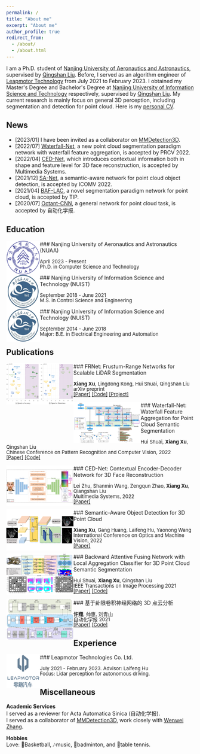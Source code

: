 ```yaml
---
permalink: /
title: "About me"
excerpt: "About me"
author_profile: true
redirect_from: 
  - /about/
  - /about.html
---
```


I am a Ph.D. student of [Nanjing University of Aeronautics and Astronautics](http://nuaa.edu.cn/), supervised by [Qingshan Liu](https://faculty.nuist.edu.cn/liuqingshan/zh_CN/index.htm). Before, I served as an algorithm engineer of [Leapmotor Technology](https://www.leapmotor.com/home) from July 2021 to February 2023. I obtained my Master's Degree and Bachelor's Degree at [Nanjing University of Information Science and Technology](https://www.nuist.edu.cn/main.htm) respectively, supervised by [Qingshan Liu](https://faculty.nuist.edu.cn/liuqingshan/zh_CN/index.htm). My current research is mainly focus on general 3D perception, including segmentation and detection for point cloud. Here is my [personal CV](../files/CV.pdf).

News
------------------------

- \[2023/01\] I have been invited as a collaborator on [MMDetection3D](https://github.com/open-mmlab/mmdetection3d).
- \[2022/07\] [Waterfall-Net](https://link.springer.com/chapter/10.1007/978-3-031-18913-5_3), a new point cloud segmentation paradigm network with waterfall feature aggregation, is accepted by PRCV 2022.
- \[2022/04\] [CED-Net](https://link.springer.com/article/10.1007/s00530-022-00938-2), which introduces contextual information both in shape and feature level for 3D face reconstruction, is accepted by Multimedia Systems.
- \[2021/12\] [SA-Net](https://www.spiedigitallibrary.org/conference-proceedings-of-spie/12173/1217318/Semantic-aware-object-detection-for-3D-point-cloud/10.1117/12.2634724.short?SSO=1), a semantic-aware network for point cloud object detection, is accepted by ICOMV 2022.
- \[2021/04\] [BAF-LAC](https://ieeexplore.ieee.org/abstract/document/9410334), a novel segmentation paradigm network for point cloud, is accepted by TIP.
- \[2020/07\] [Octant-CNN](http://www.aas.net.cn/article/doi/10.16383/j.aas.c200080), a general network for point cloud task, is accepted by 自动化学报.

Education
------------------------

<img style="float: left" src="../images/nuaa.jpeg" width="90" height="90">
### Nanjing University of Aeronautics and Astronautics (NUAA)
<p style="line-height:1.0">
  <font size="2">
    April 2023 - Present<br/>
    Ph.D. in Computer Science and Technology<br/>
  </font>
</p>

<img style="float: left" src="../images/nuist.jpg" width="90" height="90">
### Nanjing University of Information Science and Technology (NUIST)
<p style="line-height:1.0">
  <font size="2">
    September 2018 - June 2021<br/>
    M.S. in Control Science and Engineering<br/>
  </font>
</p>

<img style="float: left" src="../images/nuist.jpg" width="90" height="90">
### Nanjing University of Information Science and Technology (NUIST)
<p style="line-height:1.0">
  <font size="2">
    September 2014 - June 2018<br/>
    Major: B.E. in Electrical Engineering and Automation<br/>
  </font>
</p>

Publications
------------------------

<img style="float: left" src="../FRNet/teaser.png" width="180" height="110">
### FRNet: Frustum-Range Networks for Scalable LiDAR Segmentation
<p style="line-height:1.0">
  <font size="2">
    <strong>Xiang Xu</strong>, Lingdong Kong, Hui Shuai, Qingshan Liu<br/>
    arXiv preprint<br/>
    <a href="https://arxiv.org/abs/2312.04484">[Paper]</a> <a href="https://github.com/Xiangxu-0103/FRNet">[Code]</a> <a href="https://xiangxu-0103.github.io/FRNet">[Project]</a><br/>
  </font>
</p>

<img style="float: left" src="../images/waterfall_net.png" width="180" height="110">
### Waterfall-Net: Waterfall Feature Aggregation for Point Cloud Semantic Segmentation
<p style="line-height:1.0">
  <font size="2">
    Hui Shuai, <strong>Xiang Xu</strong>, Qingshan Liu<br/>
    Chinese Conference on Pattern Recognition and Computer Vision, 2022<br/>
    <a href="https://link.springer.com/chapter/10.1007/978-3-031-18913-5_3">[Paper]</a> <a href="https://github.com/Xiangxu-0103/Waterfall-Net">[Code]</a><br/>
  </font>
</p>

<img style="float: left" src="../images/ced-net.jpg" width="180" height="110">
### CED-Net: Contextual Encoder-Decoder Network for 3D Face Reconstruction
<p style="line-height:1.0">
  <font size="2">
    Lei Zhu, Shanmin Wang, Zengqun Zhao, <strong>Xiang Xu</strong>, Qiangshan Liu<br/>
    Multimedia Systems, 2022<br/>
    <a href="https://link.springer.com/article/10.1007/s00530-022-00938-2">[Paper]</a><br/>
  </font>
</p>

<img style="float: left" src="../images/sa_net.png" width="180" height="110">
### Semantic-Aware Object Detection for 3D Point Cloud
<p style="line-height:1.0">
  <font size="2">
    <strong>Xiang Xu</strong>, Gang Huang, Laifeng Hu, Yaonong Wang<br/>
    International Conference on Optics and Machine Vision, 2022<br/>
    <a href="https://www.spiedigitallibrary.org/conference-proceedings-of-spie/12173/1217318/Semantic-aware-object-detection-for-3D-point-cloud/10.1117/12.2634724.short?SSO=1">[Paper]</a><br/>
  </font>
</p>

<img style="float: left" src="../images/baf-lac.jpg" width="180" height="110">
### Backward Attentive Fusing Network with Local Aggregation Classifier for 3D Point Cloud Semantic Segmentation
<p style="line-height:1.0">
  <font size="2">
    Hui Shuai, <strong>Xiang Xu</strong>, Qingshan Liu<br/>
    IEEE Transactions on Image Processing 2021<br/>
    <a href="https://ieeexplore.ieee.org/abstract/document/9410334">[Paper]</a> <a href="https://github.com/Xiangxu-0103/BAF-LAC">[Code]</a><br/>
  </font>
</p>

<img style="float: left" src="../images/octant_cnn.png" width="180" height="110">
### 基于卦限卷积神经网络的 3D 点云分析
<p style="line-height:1.0">
  <font size="2">
    <strong>许翔</strong>, 帅惠, 刘青山<br/>
    自动化学报 2021<br/>
    <a href="http://www.aas.net.cn/article/doi/10.16383/j.aas.c200080">[Paper]</a> <a href="https://github.com/Xiangxu-0103/Octant-CNN">[Code]</a><br/>
  </font>
</p>

Experience
------------------------

<img style="float: left" src="../images/leapmotor.jpeg" width="90" height="90">
### Leapmotor Technologies Co. Ltd.
<p style="line-height:1.0">
  <font size="2">
    July 2021 - February 2023. Advisor: Laifeng Hu<br/>
    Focus: Lidar perception for autonomous driving.<br/>
  </font>
</p>

Miscellaneous
------------------------

**Academic Services** \
I served as a reviewer for Acta Automatica Sinica (自动化学报). \
I served as a collaborator of [MMDetection3D](https://github.com/open-mmlab/mmdetection3d), work closely with [Wenwei Zhang](http://zhangwenwei.cn/).

**Hobbies** \
Love: 🏀Basketball, 🎶music, 🏸badminton, and 🏓table tennis.

